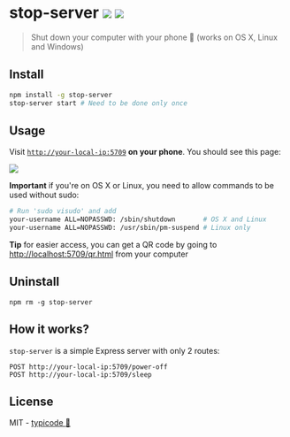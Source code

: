 # stop-server [![](https://badge.fury.io/js/stop-server.svg)](https://www.npmjs.com/package/stop-server) [![](https://travis-ci.org/typicode/stop-server.svg?branch=master)](https://travis-ci.org/typicode/stop-server)

> Shut down your computer with your phone :iphone: (works on OS X, Linux and Windows)

## Install

```sh
npm install -g stop-server
stop-server start # Need to be done only once
```

## Usage

Visit [`http://your-local-ip:5709`](http://localhost:5709/qr.html) __on your phone__. You should see this page:

![](http://i.imgur.com/4WadpZc.png)

__Important__ if you're on OS X or Linux, you need to allow commands to be used without sudo:

```bash
# Run 'sudo visudo' and add
your-username ALL=NOPASSWD: /sbin/shutdown       # OS X and Linux
your-username ALL=NOPASSWD: /usr/sbin/pm-suspend # Linux only
```

__Tip__ for easier access, you can get a QR code by going to [http://localhost:5709/qr.html](http://localhost:5709/qr.html) from your computer

## Uninstall

```
npm rm -g stop-server
```

## How it works?

`stop-server` is a simple Express server with only 2 routes:

```
POST http://your-local-ip:5709/power-off
POST http://your-local-ip:5709/sleep
```

## License

MIT - [typicode :cactus:](https://github.com/typicode/stop-server)
